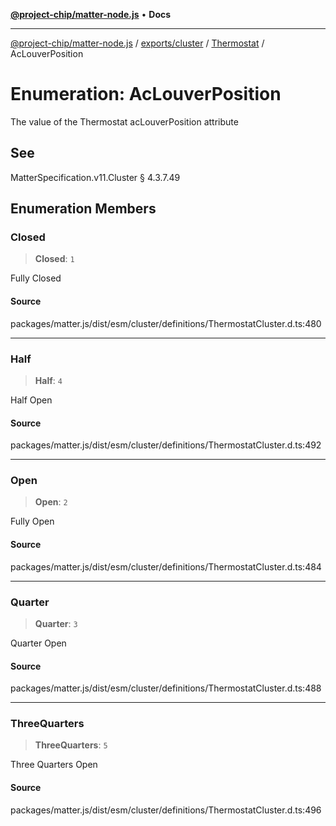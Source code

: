 [**@project-chip/matter-node.js**](../../../../../README.md) • **Docs**

***

[@project-chip/matter-node.js](../../../../../modules.md) / [exports/cluster](../../../README.md) / [Thermostat](../README.md) / AcLouverPosition

# Enumeration: AcLouverPosition

The value of the Thermostat acLouverPosition attribute

## See

MatterSpecification.v11.Cluster § 4.3.7.49

## Enumeration Members

### Closed

> **Closed**: `1`

Fully Closed

#### Source

packages/matter.js/dist/esm/cluster/definitions/ThermostatCluster.d.ts:480

***

### Half

> **Half**: `4`

Half Open

#### Source

packages/matter.js/dist/esm/cluster/definitions/ThermostatCluster.d.ts:492

***

### Open

> **Open**: `2`

Fully Open

#### Source

packages/matter.js/dist/esm/cluster/definitions/ThermostatCluster.d.ts:484

***

### Quarter

> **Quarter**: `3`

Quarter Open

#### Source

packages/matter.js/dist/esm/cluster/definitions/ThermostatCluster.d.ts:488

***

### ThreeQuarters

> **ThreeQuarters**: `5`

Three Quarters Open

#### Source

packages/matter.js/dist/esm/cluster/definitions/ThermostatCluster.d.ts:496
